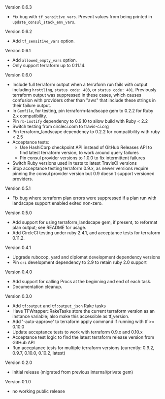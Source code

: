 Version 0.6.3

  - Fix bug with ``tf_sensitive_vars``. Prevent values from being printed in ``update_consul_stack_env_vars``.

Version 0.6.2

  - Add ``tf_sensitive_vars`` option.

Version 0.6.1

  - Add ``allowed_empty_vars`` option.
  - Only support terraform up to 0.11.14.

Version 0.6.0

  - Include full terraform output when a terraform run fails with output including ``hrottling``, ``status code: 403``, or ``status code: 401``. Previously terraform output was suppressed in these cases, which causes confusion with providers other than "aws" that include these strings in their failure output.
  - In ``Gemfile``, for testing, pin terraform-landscape gem to 0.2.2 for Ruby 2.x compatibility.
  - Pin ``rb-inotify`` dependency to 0.9.10 to allow build with Ruby < 2.2
  - Switch testing from circleci.com to travis-ci.org
  - Pin terraform_landscape dependency to 0.2.2 for compatibility with ruby < 2.5
  - Acceptance tests:
    - Use HashiCorp checkpoint API instead of GitHub Releases API to find latest terraform version, to work around query failures
    - Pin consul provider versions to 1.0.0 to fix intermittent failures
  - Switch Ruby versions used in tests to latest TravisCI versions
  - Stop acceptance testing terraform 0.9.x, as newer versions require pinning the consul provider version but 0.9 doesn't support versioned providers.

Version 0.5.1

  - Fix bug where terraform plan errors were suppressed if a plan run with landscape support enabled exited non-zero.

Version 0.5.0

  - Add support for using terraform_landscape gem, if present, to reformat plan output; see README for usage.
  - Add CircleCI testing under ruby 2.4.1, and acceptance tests for terraform 0.11.2.

Version 0.4.1

  - Upgrade rubocop, yard and diplomat development dependency versions
  - Pin `cri` development dependency to 2.9 to retain ruby 2.0 support

Version 0.4.0

  - Add support for calling Procs at the beginning and end of each task.
  - Documentation cleanup.

Version 0.3.0

  - Add `tf:output` and `tf:output_json` Rake tasks
  - Have TFWrapper::RakeTasks store the current terraform version as an instance variable;
    also make this accessible as tf_version.
  - Add '-auto-approve' to terraform apply command if running with tf >= 0.10.0
  - Update acceptance tests to work with terraform 0.9.x and 0.10.x
  - Acceptance test logic to find the latest terraform release version from GitHub API
  - Run acceptance tests for multiple terraform versions (currently: 0.9.2, 0.9.7, 0.10.0, 0.10.2, latest)

Version 0.2.0

  - initial release (migrated from previous internal/private gem)

Version 0.1.0

  - no working public release
